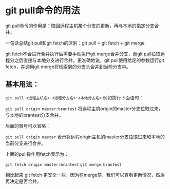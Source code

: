 # git pull命令的用法

git pull命令的作用是：取回远程主机某个分支的更新，再与本地的指定分支合并。

一句话总结git pull和git fetch的区别：git pull = git fetch + git merge

git fetch不会进行合并执行后需要手动执行git merge合并分支，而git pull拉取远程分之后直接与本地分支进行合并。更准确地说，git pull使用给定的参数运行git fetch，并调用git merge将检索到的分支头合并到当前分支中。

## 基本用法：

```git pull <远程主机名> <远程分支名>:<本地分支名>```
例如执行下面语句：

```git pull origin master:brantest```
将远程主机origin的master分支拉取过来，与本地的brantest分支合并。

后面的冒号可以省略：

```git pull origin master```
表示将远程origin主机的master分支拉取过来和本地的当前分支进行合并。

上面的pull操作用fetch表示为：

```git fetch origin master:brantest```
```git merge brantest```

相比起来 git fetch 更安全一些，因为在merge前，我们可以查看更新情况，然后再决定是否合并。

